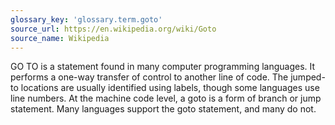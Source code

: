 ```yaml
---
glossary_key: 'glossary.term.goto'
source_url: https://en.wikipedia.org/wiki/Goto
source_name: Wikipedia
---
```


GO TO is a statement found in many computer programming languages. It performs a one-way transfer of control to another line of code. The jumped-to locations are usually identified using labels, though some languages use line numbers. At the machine code level, a goto is a form of branch or jump statement. Many languages support the goto statement, and many do not.
